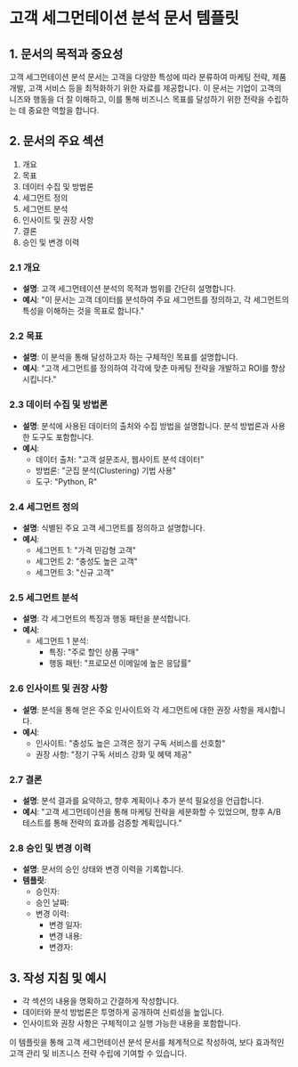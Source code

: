 # 고객 세그먼테이션 분석 문서 템플릿

## 1. 문서의 목적과 중요성

고객 세그먼테이션 분석 문서는 고객을 다양한 특성에 따라 분류하여 마케팅 전략, 제품 개발, 고객 서비스 등을 최적화하기 위한 자료를 제공합니다. 이 문서는 기업이 고객의 니즈와 행동을 더 잘 이해하고, 이를 통해 비즈니스 목표를 달성하기 위한 전략을 수립하는 데 중요한 역할을 합니다.

## 2. 문서의 주요 섹션

1. 개요
2. 목표
3. 데이터 수집 및 방법론
4. 세그먼트 정의
5. 세그먼트 분석
6. 인사이트 및 권장 사항
7. 결론
8. 승인 및 변경 이력

### 2.1 개요
- **설명**: 고객 세그먼테이션 분석의 목적과 범위를 간단히 설명합니다.
- **예시**: "이 문서는 고객 데이터를 분석하여 주요 세그먼트를 정의하고, 각 세그먼트의 특성을 이해하는 것을 목표로 합니다."

### 2.2 목표
- **설명**: 이 분석을 통해 달성하고자 하는 구체적인 목표를 설명합니다.
- **예시**: "고객 세그먼트를 정의하여 각각에 맞춘 마케팅 전략을 개발하고 ROI를 향상시킵니다."

### 2.3 데이터 수집 및 방법론
- **설명**: 분석에 사용된 데이터의 출처와 수집 방법을 설명합니다. 분석 방법론과 사용한 도구도 포함합니다.
- **예시**: 
  - 데이터 출처: "고객 설문조사, 웹사이트 분석 데이터"
  - 방법론: "군집 분석(Clustering) 기법 사용"
  - 도구: "Python, R"

### 2.4 세그먼트 정의
- **설명**: 식별된 주요 고객 세그먼트를 정의하고 설명합니다.
- **예시**:
  - 세그먼트 1: "가격 민감형 고객"
  - 세그먼트 2: "충성도 높은 고객"
  - 세그먼트 3: "신규 고객"

### 2.5 세그먼트 분석
- **설명**: 각 세그먼트의 특징과 행동 패턴을 분석합니다.
- **예시**:
  - 세그먼트 1 분석:
    - 특징: "주로 할인 상품 구매"
    - 행동 패턴: "프로모션 이메일에 높은 응답률"

### 2.6 인사이트 및 권장 사항
- **설명**: 분석을 통해 얻은 주요 인사이트와 각 세그먼트에 대한 권장 사항을 제시합니다.
- **예시**: 
  - 인사이트: "충성도 높은 고객은 정기 구독 서비스를 선호함"
  - 권장 사항: "정기 구독 서비스 강화 및 혜택 제공"

### 2.7 결론
- **설명**: 분석 결과를 요약하고, 향후 계획이나 추가 분석 필요성을 언급합니다.
- **예시**: "고객 세그먼테이션을 통해 마케팅 전략을 세분화할 수 있었으며, 향후 A/B 테스트를 통해 전략의 효과를 검증할 계획입니다."

### 2.8 승인 및 변경 이력
- **설명**: 문서의 승인 상태와 변경 이력을 기록합니다.
- **템플릿**:
  - 승인자:
  - 승인 날짜:
  - 변경 이력:
    - 변경 일자: 
    - 변경 내용:
    - 변경자:

## 3. 작성 지침 및 예시

- 각 섹션의 내용을 명확하고 간결하게 작성합니다.
- 데이터와 분석 방법론은 투명하게 공개하여 신뢰성을 높입니다.
- 인사이트와 권장 사항은 구체적이고 실행 가능한 내용을 포함합니다.

이 템플릿을 통해 고객 세그먼테이션 분석 문서를 체계적으로 작성하여, 보다 효과적인 고객 관리 및 비즈니스 전략 수립에 기여할 수 있습니다.
